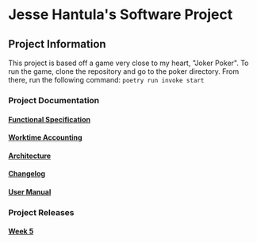 # Jesse Hantula's Software Project
## Project Information
This project is based off a game very close to my heart, "Joker Poker".
To run the game, clone the repository and go to the poker directory. From there, run the following command: `poetry run invoke start`
### Project Documentation
#### [Functional Specification](https://github.com/JesseHantula/ot-harjoitustyo/blob/master/documentation/functionalspecification.md)
#### [Worktime Accounting](https://github.com/JesseHantula/ot-harjoitustyo/blob/master/documentation/worktimeaccounting.md)
#### [Architecture](https://github.com/JesseHantula/ot-harjoitustyo/blob/master/documentation/architecture.md)
#### [Changelog](https://github.com/JesseHantula/ot-harjoitustyo/blob/master/documentation/changelog.md)
#### [User Manual](https://github.com/JesseHantula/ot-harjoitustyo/blob/master/documentation/usermanual.md)
### Project Releases
#### [Week 5](https://github.com/JesseHantula/ot-harjoitustyo/releases/tag/Week5)